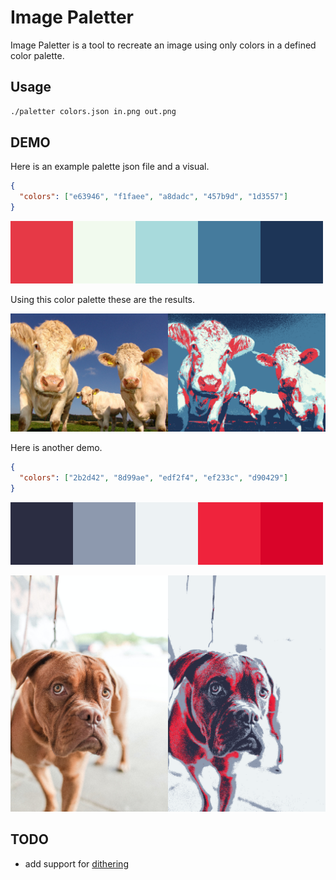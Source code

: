 # Image Paletter

Image Paletter is a tool to recreate an image using only colors in a defined color palette.

## Usage

```sh
./paletter colors.json in.png out.png
```

## DEMO

Here is an example palette json file and a visual.

```json
{
  "colors": ["e63946", "f1faee", "a8dadc", "457b9d", "1d3557"]
}
```

![color palette image](https://raw.githubusercontent.com/Jerry-G/Image-Paletter/master/demo/palette-00.png)

Using this color palette these are the results.

![image of cows](https://raw.githubusercontent.com/Jerry-G/Image-Paletter/master/demo/cow.png)

Here is another demo.

```json
{
  "colors": ["2b2d42", "8d99ae", "edf2f4", "ef233c", "d90429"]
}
```

![color palette image](https://raw.githubusercontent.com/Jerry-G/Image-Paletter/master/demo/palette-01.png)

![image of dog](https://raw.githubusercontent.com/Jerry-G/Image-Paletter/master/demo/dog.png)

## TODO

- add support for [dithering](https://en.wikipedia.org/wiki/Floyd%E2%80%93Steinberg_dithering)
